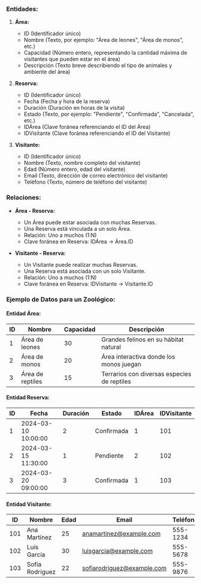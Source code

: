 ### Entidades:
1. **Área:**
   - ID (Identificador único)
   - Nombre (Texto, por ejemplo: "Área de leones", "Área de monos", etc.)
   - Capacidad (Número entero, representando la cantidad máxima de visitantes que pueden estar en el área)
   - Descripción (Texto breve describiendo el tipo de animales y ambiente del área)

2. **Reserva:**
   - ID (Identificador único)
   - Fecha (Fecha y hora de la reserva)
   - Duración (Duración en horas de la visita)
   - Estado (Texto, por ejemplo: "Pendiente", "Confirmada", "Cancelada", etc.)
   - IDÁrea (Clave foránea referenciando el ID del Área)
   - IDVisitante (Clave foránea referenciando el ID del Visitante)

3. **Visitante:**
   - ID (Identificador único)
   - Nombre (Texto, nombre completo del visitante)
   - Edad (Número entero, edad del visitante)
   - Email (Texto, dirección de correo electrónico del visitante)
   - Teléfono (Texto, número de teléfono del visitante)

### Relaciones:
- **Área - Reserva:**
  - Un Área puede estar asociada con muchas Reservas.
  - Una Reserva está vinculada a un solo Área.
  - Relación: Uno a muchos (1:N)
  - Clave foránea en Reserva: IDÁrea -> Área.ID

- **Visitante - Reserva:**
  - Un Visitante puede realizar muchas Reservas.
  - Una Reserva está asociada con un solo Visitante.
  - Relación: Uno a muchos (1:N)
  - Clave foránea en Reserva: IDVisitante -> Visitante.ID

### Ejemplo de Datos para un Zoológico:
#### Entidad Área:
| ID | Nombre             | Capacidad | Descripción                               |
|----|--------------------|-----------|-------------------------------------------|
| 1  | Área de leones     | 30        | Grandes felinos en su hábitat natural      |
| 2  | Área de monos      | 20        | Área interactiva donde los monos juegan    |
| 3  | Área de reptiles   | 15        | Terrarios con diversas especies de reptiles|

#### Entidad Reserva:
| ID | Fecha                | Duración | Estado     | IDÁrea | IDVisitante |
|----|----------------------|----------|------------|--------|-------------|
| 1  | 2024-03-10 10:00:00  | 2        | Confirmada | 1      | 101         |
| 2  | 2024-03-15 11:30:00  | 1        | Pendiente  | 2      | 102         |
| 3  | 2024-03-20 09:00:00  | 3        | Confirmada | 1      | 103         |

#### Entidad Visitante:
| ID  | Nombre           | Edad | Email                        | Teléfono      |
|-----|------------------|------|------------------------------|---------------|
| 101 | Ana Martínez     | 25   | anamartinez@example.com      | 555-1234      |
| 102 | Luis García      | 30   | luisgarcia@example.com       | 555-5678      |
| 103 | Sofia Rodríguez  | 22   | sofiarodriguez@example.com   | 555-9876      |
